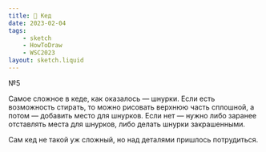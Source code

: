 ```yaml
---
title: 👟 Кед
date: 2023-02-04
tags:
    - sketch
    - HowToDraw
    - WSC2023
layout: sketch.liquid
---
```


№5

Самое сложное в кеде, как оказалось — шнурки. Если есть возможность стирать, то можно рисовать верхнюю часть сплошной, а потом — добавить место для шнурков. Если нет — нужно либо заранее отставлять места для шнурков, либо делать шнурки закрашенными.

Сам кед не такой уж сложный, но над деталями пришлось потрудиться.
